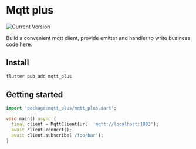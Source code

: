 # Mqtt plus

![Current Version](https://img.shields.io/badge/0.0.1-blue?style=flat-square&label=version)

Build a convenient mqtt client, provide emitter and handler to write business code here.

## Install

```bash
flutter pub add mqtt_plus
```

## Getting started

```dart
import 'package:mqtt_plus/mqtt_plus.dart';

void main() async {
  final client = MqttClient(url: 'mqtt://localhost:1883');
  await client.connect();
  await client.subscribe('/foo/bar');
}

```
